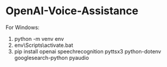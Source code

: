 # OpenAI-Voice-Assistance

For Windows:
1. python -m venv env
2. env\Scripts\activate.bat
3. pip install openai speechrecognition pyttsx3 python-dotenv googlesearch-python pyaudio